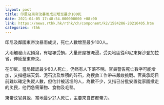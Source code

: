 ```yaml
---
layout: post
title: 印尼及東帝汶暴雨成災增至最少100死
date: 2021-04-05 17:48:54.000000000 +08:00
link: https://news.rthk.hk/rthk/ch/component/k2/1584286-20210405.htm
categories: rthk
---
```


印尼及鄰國東帝汶暴雨成災，死亡人數增至最少100人。

大雨觸發山泥傾瀉，有堤壩受損，大量房屋被淹浸，受災地區從印尼東努沙登加拉省，伸延至東帝汶。

在印尼，當局確認最少80人死亡，仍然有人下落不明。官員警告死亡數字可能增加，又指極端天氣、泥石流及堆積的碎石，為搜救工作帶來嚴峻挑戰。官員承認目前難以確定失蹤人數，但估計被活埋的人，為數不少，又指已分批安置從家園撤走的災民，他們急需藥物、食物及毛毯。

東帝汶官員說，當地最少21人死亡，主要來自首都帝力。
